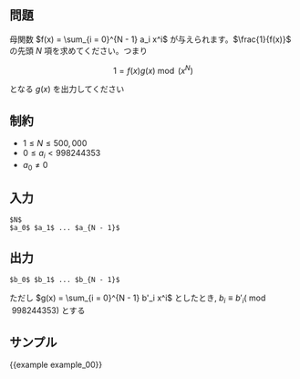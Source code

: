 問題
---------

母関数 $f(x) = \sum_{i = 0}^{N - 1} a_i x^i$ が与えられます。$\frac{1}{f(x)}$ の先頭 $N$ 項を求めてください。つまり

$$1 = f(x)g(x) \bmod (x^N)$$

となる $g(x)$ を出力してください


制約
---------

- $1 \leq N \leq 500,000$
- $0 \leq a_i < 998244353$
- $a_0 \neq 0$

入力
---------

```
$N$
$a_0$ $a_1$ ... $a_{N - 1}$
```

出力
---------

```
$b_0$ $b_1$ ... $b_{N - 1}$
```

ただし $g(x) = \sum_{i = 0}^{N - 1} b'_i x^i$ としたとき, $b_i \equiv b'_i (\bmod 998244353)$ とする

サンプル
---------

{{example example_00}}
